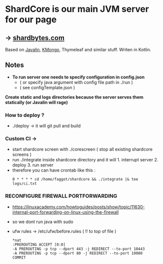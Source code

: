 # ShardCore is our main JVM server for our page

## -> [shardbytes.com](https://shardbytes.com)

Based on [Javalin](https://javalin.io/), [KMongo](https://litote.org/kmongo/), Thymeleaf and similar stuff. Writen in Kotlin.

## **Notes**

- **To run server one needs to specify configuration in config.json**
	- ( or specify java argument with config file path in ./run )
	- ( see configTemplate.json )

**Create static and logs directories because the server serves them statically (or Javalin will rage)**

### How to deploy ?
- ./deploy -> it will git pull and build

### Custom CI ->
- start shardcore screen with ./corescreen ( stop all existing shardcore screens )
- run ./integrate inside shardcore directory and it will 1. interrupt server 2. deploy 3. run server
- therefore you can have crontab like this :
	```
	0 * * * * cd /home/faggot/shardcore && ./integrate |& tee logs/ci.txt
	```

### RECONFIGURE FIREWALL PORTFORWARDING
- https://linuxacademy.com/howtoguides/posts/show/topic/11630-internal-port-forwarding-on-linux-using-the-firewall
- so we dont run java with sudo

- ufw rules ->  /etc/ufw/before.rules ( !! to top of file )

    ```
    *nat
    :PREROUTING ACCEPT [0:0]
    -A PREROUTING -p tcp --dport 443 -j REDIRECT --to-port 10443
    -A PREROUTING -p tcp --dport 80 -j REDIRECT --to-port 10080
    COMMIT
    ```
